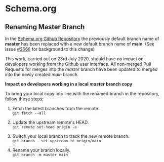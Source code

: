 # Schema.org

## Renaming Master Branch 

In the [Schema.org Github Repository](https://github.com/schemaorg/schemaorg) the previously default branch name of **master** has been replaced with a new default branch name of **main**. (See issue [#2668](https://github.com/schemaorg/schemaorg/issues/2668) for background to this change)

This work, carried out on 23rd July 2020, should have no impact on developers working from the Github user interface. All non-merged Pull Requests for merges into the *master* branch have been updated to merged into the newly created *main* branch.

**Impact on developers working in a local** ***master*** **branch copy**

To bring your local copy into line with the renamed branch in the repository, follow these steps:

1. Fetch the latest branches from the remote.  
```git fetch --all```  


2. Update the upstream remote's HEAD.  
```git remote set-head origin -a```  


3. Switch your local branch to track the new remote branch.  
```git branch --set-upstream-to origin/main```  


4. Rename your branch locally.  
```git branch -m master main```  




